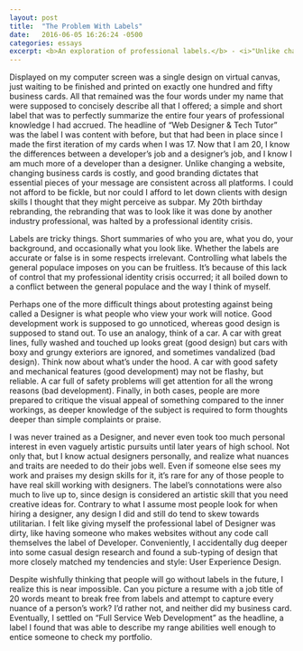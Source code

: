 ```yaml
---
layout: post
title:  "The Problem With Labels"
date:   2016-06-05 16:26:24 -0500
categories: essays
excerpt: <b>An exploration of professional labels.</b> - <i>"Unlike changing a website, changing business cards is costly, and good branding dictates that essential pieces of your message are consistent across all platforms. I could not afford to be fickle, but nor could I afford to let down clients with design skills I thought that they might perceive as subpar."</i>
---
```

Displayed on my computer screen was a single design on virtual canvas, just waiting to be finished and printed on exactly one hundred and fifty business cards. All that remained was the four words under my name that were supposed to concisely describe all that I offered; a simple and short label that was to perfectly summarize the entire four years of professional knowledge I had accrued. The headline of “Web Designer & Tech Tutor” was the label I was content with before, but that had been in place since I made the first iteration of my cards when I was 17. Now that I am 20, I know the differences between a developer’s job and a designer’s job, and I know I am much more of a developer than a designer. Unlike changing a website, changing business cards is costly, and good branding dictates that essential pieces of your message are consistent across all platforms. I could not afford to be fickle, but nor could I afford to let down clients with design skills I thought that they might perceive as subpar. My 20th birthday rebranding, the rebranding that was to look like it was done by another industry professional, was halted by a professional identity crisis.

Labels are tricky things. Short summaries of who you are, what you do, your background, and occasionally what you look like. Whether the labels are accurate or false is in some respects irrelevant. Controlling what labels the general populace imposes on you can be fruitless. It’s because of this lack of control that my professional identity crisis occurred; it all boiled down to a conflict between the general populace and the way I think of myself.

Perhaps one of the more difficult things about protesting against being called a Designer is what people who view your work will notice. Good development work is supposed to go unnoticed, whereas good design is supposed to stand out. To use an analogy, think of a car. A car with great lines, fully washed and touched up looks great (good design) but cars with boxy and grungy exteriors are ignored, and sometimes vandalized (bad design). Think now about what’s under the hood. A car with good safety and mechanical features (good development) may not be flashy, but reliable. A car full of safety problems will get attention for all the wrong reasons (bad development). Finally, in both cases, people are more prepared to critique the visual appeal of something compared to the inner workings, as deeper knowledge of the subject is required to form thoughts deeper than simple complaints or praise.

I was never trained as a Designer, and never even took too much personal interest in even vaguely artistic pursuits until later years of high school. Not only that, but I know actual designers personally, and realize what nuances and traits are needed to do their jobs well. Even if someone else sees my work and praises my design skills for it, it’s rare for any of those people to have real skill working with designers. The label’s connotations were also much to live up to, since design is considered an artistic skill that you need creative ideas for. Contrary to what I assume most people look for when hiring a designer, any design I did and still do tend to skew towards utilitarian. I felt like giving myself the professional label of Designer was dirty, like having someone who makes websites without any code call themselves the label of Developer. Conveniently, I accidentally dug deeper into some casual design research and found a sub-typing of design that more closely matched my tendencies and style: User Experience Design.

Despite wishfully thinking that people will go without labels in the future, I realize this is near impossible. Can you picture a resume with a job title of 20 words meant to break free from labels and attempt to capture every nuance of a person’s work? I’d rather not, and neither did my business card. Eventually, I settled on “Full Service Web Development” as the headline, a label I found that was able to describe my range abilities well enough to entice someone to check my portfolio.
